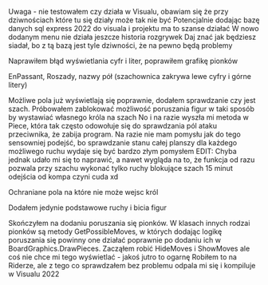 Uwaga - nie testowałem czy działa w Visualu, obawiam się że przy dziwnościach które tu się działy może tak nie być
Potencjalnie dodając bazę danych sql express 2022 do visuala i projektu ma to szanse działać
W nowo dodanym menu nie działa jeszcze historia rozgrywek
Daj znać jak będziesz siadał, bo z tą bazą jest tyle dziwności, że na pewno będą problemy

Naprawiłem błąd wyświetlania cyfr i liter, poprawiłem grafikę pionków

EnPassant, Roszady, nazwy pół (szachownica zakrywa lewe cyfry i górne litery)

Możliwe pola już wyświetlają się poprawnie, dodałem sprawdzanie czy jest szach.
Próbowałem zablokować możliwość poruszania figur w taki sposób by wystawiać własnego króla na szach
No i na razie wyszła mi metoda w Piece, która tak często odowołuje się do sprawdzania pól ataku przeciwnika, że zabija program.
Na razie nie mam pomysłu jak do tego sensowniej podejść, bo sprawdzanie stanu całej planszy dla każdego możliwego ruchu wydaje się być bardzo złym pomysłem
EDIT: Chyba jednak udało mi się to naprawić, a nawet wygląda na to, że funkcja od razu pozwala przy szachu wykonać tylko ruchy blokujące szach
15 minut odejścia od kompa czyni cuda xd


Ochraniane pola na które nie może wejsc król

Dodałem jedynie podstawowe ruchy i bicia figur

Skończyłem na dodaniu poruszania się pionków. W klasach innych rodzai pionków są metody GetPossibleMoves, w których dodając logikę poruszania się powinny one działać poprawnie po dodaniu ich w BoardGraphics.DrawPieces.
Zacząłem robić HideMoves i ShowMoves ale coś nie chce mi tego wyświetlać - jakoś jutro to ogarnę
Robiłem to na Riderze, ale z tego co sprawdzałem bez problemu odpala mi się i kompiluje w Visualu 2022
